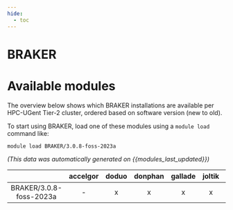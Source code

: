 ```yaml
---
hide:
  - toc
---
```


BRAKER
======

# Available modules


The overview below shows which BRAKER installations are available per HPC-UGent Tier-2 cluster, ordered based on software version (new to old).

To start using BRAKER, load one of these modules using a `module load` command like:

```shell
module load BRAKER/3.0.8-foss-2023a
```

*(This data was automatically generated on {{modules_last_updated}})*  

| |accelgor|doduo|donphan|gallade|joltik|shinx|
| :---: | :---: | :---: | :---: | :---: | :---: | :---: |
|BRAKER/3.0.8-foss-2023a|-|x|x|x|x|x|
